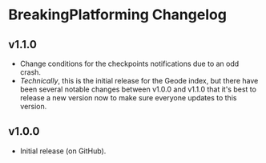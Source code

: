 # BreakingPlatforming Changelog
## v1.1.0
- Change conditions for the checkpoints notifications due to an odd crash.
- *Technically*, this is the initial release for the Geode index, but there have been several notable changes between v1.0.0 and v1.1.0 that it's best to release a new version now to make sure everyone updates to this version.
## v1.0.0
- Initial release (on GitHub).